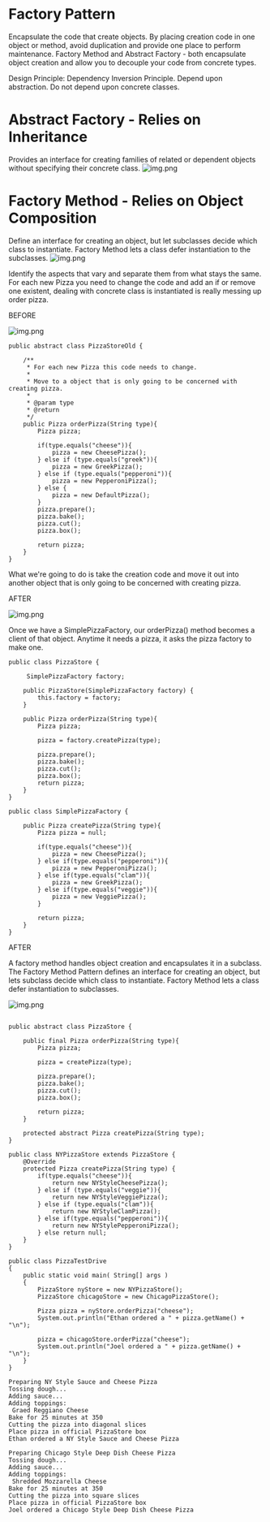# Factory Pattern 
Encapsulate the code that create objects. By placing creation code in one object or method, avoid duplication and provide one place to perform
maintenance. Factory Method and Abstract Factory - both encapsulate object creation and allow you to decouple your code from concrete types.

Design Principle: Dependency Inversion Principle. Depend upon abstraction. Do not depend upon concrete classes.

# Abstract Factory - Relies on Inheritance
Provides an interface for creating families of related or dependent objects without specifying their concrete class.
![img.png](src/images/img4.png)

# Factory Method - Relies on Object Composition
Define an interface for creating an object, but let subclasses decide which class to instantiate. Factory Method lets a class defer instantiation to the subclasses.
![img.png](src/images/img3.png)

Identify the aspects that vary and separate them from what stays the same. For each new Pizza you need to change the code and add
an if or remove one existent, dealing with concrete class is instantiated is really messing up order pizza.

BEFORE

![img.png](src/images/img.png)

```
public abstract class PizzaStoreOld {

    /**
     * For each new Pizza this code needs to change.
     *
     * Move to a object that is only going to be concerned with creating pizza.
     *
     * @param type
     * @return
     */
    public Pizza orderPizza(String type){
        Pizza pizza;

        if(type.equals("cheese")){
            pizza = new CheesePizza();
        } else if (type.equals("greek")){
            pizza = new GreekPizza();
        } else if (type.equals("pepperoni")){
            pizza = new PepperoniPizza();
        } else {
            pizza = new DefaultPizza();
        }
        pizza.prepare();
        pizza.bake();
        pizza.cut();
        pizza.box();

        return pizza;
    }
}
```

What we're going to do is take the creation code and move it out into another object that is only going to be concerned with creating pizza.

AFTER

![img.png](src/images/img1.png)

Once we have a SimplePizzaFactory, our orderPizza() method becomes a client of that object. Anytime it needs a pizza, it asks the pizza factory to make one.

```
public class PizzaStore {

     SimplePizzaFactory factory;

    public PizzaStore(SimplePizzaFactory factory) {
        this.factory = factory;
    }
    
    public Pizza orderPizza(String type){
        Pizza pizza;

        pizza = factory.createPizza(type);

        pizza.prepare();
        pizza.bake();
        pizza.cut();
        pizza.box();
        return pizza;
    }
}

public class SimplePizzaFactory {

    public Pizza createPizza(String type){
        Pizza pizza = null;

        if(type.equals("cheese")){
            pizza = new CheesePizza();
        } else if(type.equals("pepperoni")){
            pizza = new PepperoniPizza();
        } else if(type.equals("clam")){
            pizza = new GreekPizza();
        } else if(type.equals("veggie")){
            pizza = new VeggiePizza();
        }

        return pizza;
    }
}
```
AFTER

A factory method handles object creation and encapsulates it in a subclass. The Factory Method Pattern defines an interface for creating
an object, but lets subclass decide which class to instantiate. Factory Method lets a class defer instantiation to subclasses.

![img.png](src/images/img2.png)

```

public abstract class PizzaStore {

    public final Pizza orderPizza(String type){
        Pizza pizza;

        pizza = createPizza(type);

        pizza.prepare();
        pizza.bake();
        pizza.cut();
        pizza.box();

        return pizza;
    }

    protected abstract Pizza createPizza(String type);
}

public class NYPizzaStore extends PizzaStore {
    @Override
    protected Pizza createPizza(String type) {
        if(type.equals("cheese")){
            return new NYStyleCheesePizza();
        } else if (type.equals("veggie")){
            return new NYStyleVeggiePizza();
        } else if (type.equals("clam")){
            return new NYStyleClamPizza();
        } else if(type.equals("pepperoni")){
            return new NYStylePepperoniPizza();
        } else return null;
    }
}

public class PizzaTestDrive 
{
    public static void main( String[] args )
    {
        PizzaStore nyStore = new NYPizzaStore();
        PizzaStore chicagoStore = new ChicagoPizzaStore();

        Pizza pizza = nyStore.orderPizza("cheese");
        System.out.println("Ethan ordered a " + pizza.getName() + "\n");

        pizza = chicagoStore.orderPizza("cheese");
        System.out.println("Joel ordered a " + pizza.getName() + "\n");
    }
}

Preparing NY Style Sauce and Cheese Pizza
Tossing dough...
Adding sauce...
Adding toppings: 
 Graed Reggiano Cheese
Bake for 25 minutes at 350
Cutting the pizza into diagonal slices
Place pizza in official PizzaStore box
Ethan ordered a NY Style Sauce and Cheese Pizza

Preparing Chicago Style Deep Dish Cheese Pizza
Tossing dough...
Adding sauce...
Adding toppings: 
 Shredded Mozzarella Cheese
Bake for 25 minutes at 350
Cutting the pizza into square slices
Place pizza in official PizzaStore box
Joel ordered a Chicago Style Deep Dish Cheese Pizza
```

